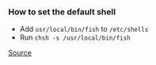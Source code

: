 ### How to set the default shell

* Add `usr/local/bin/fish` to `/etc/shells`
* Run `chsh -s /usr/local/bin/fish`

[Source](http://kidsreturn.org/2012/06/osx-iterm2-fish-glory/)
